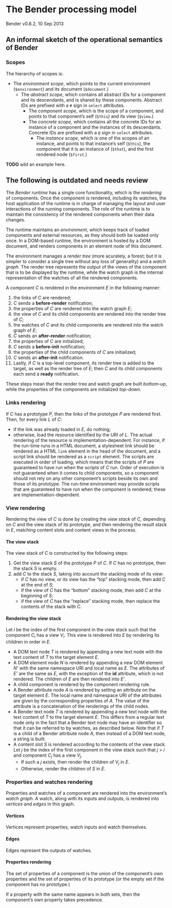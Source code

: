 # The Bender processing model

Bender v0.8.2, 10 Sep 2013

## An informal sketch of the operational semantics of Bender

### Scopes

The hierarchy of scopes is:

* The *environment scope*, which points to the current environment
(`$environment`) and its document (`$document`.)
    * The *abstract scope*, which contains all abstract IDs for a component and
    its descendants, and is shared by these components. Abstract IDs are
    prefixed with a `#` sign in `select` attributes.
        * The *component scope*, which is the scope of a component, and points
        to that component’s self (`$this`) and its view (`$view`.)
        * The *concrete scope*, which contains all the concrete IDs for an
        instance of a component and the instances of its descendants. Concrete
        IDs are prefixed with a `@` sign in `select` attributes.
            * The *instance scope*, which is one of the scopes of an instance,
            and points to that instance’s self (`$this`), the component that it
            is an instance of (`$that`), and the first rendered node (`$first`.)

**TODO** add an example here.


## The following is outdated and needs review

The *Bender runtime* has a single core functionality, which is the *rendering*
of components.
Once the component is rendered, including its watches, the host application of
the runtime is in charge of managing the layout and user interactions of the
running components.
The role of the runtime is to maintain the consistency of the rendered
components when their data changes.

The runtime maintains an *environment*, which keeps track of loaded components
and external resources, as they should both be loaded only once.
In a DOM-based runtime, the environment is hosted by a DOM document, and renders
components in an element node of this document.

The environment manages a *render tree* (more acurately, a forest; but it is
simpler to consider a single tree without any loss of generality) and a *watch
graph*.
The render tree represents the output of the views of the component that is to
be displayed by the runtime, while the watch graph is the internal
representation of the watches of all the rendered components.

A component *C* is rendered in the environment *E* in the following manner:

1. the links of *C* are rendered;
2. *C* sends a **before-render** notification;
3. the properties of *C* are rendered into the watch graph *E*;
4. the view of *C* and its child components are rendered into the render tree of
   *C*;
5. the watches of *C* and its child components are rendered into the watch graph
   of *E*;
6. *C* sends an **after-render** notification;
7. the properties of *C* are initialized;
8. *C* sends a **before-init** notification;
9. the properties of the child components of *C* are initialized;
10. *C* sends an **after-init** notification.
11. Lastly, if *C* is a top-level component, its render tree is added to the
    target, as well as the render tree of *E*; then *C* and its child components
    each send a **ready** notification.

These steps mean that the render tree and watch graph are built *bottom-up*,
while the properties of the components are initialized *top-down*.

### Links rendering

If *C* has a prototype *P*, then the links of the prototype *P* are rendered
first.
Then, for every link *L* of *C*:

* if the link was already loaded in *E*, do nothing;
* otherwise, load the resource identified by the URI of *L*.
  The actual rendering of the resource is implementation-dependent.
  For instance, if the run-time runs in a HTML document, a stylesheet link
  should be rendered as a HTML `link` element in the head of the document, and a
  script link should be rendered as a `script` element.
  The scripts are executed in order of loading, which means that the scripts of
  *P* are guaranteed to have run when the scripts of *C* run.
  Order of execution is not guaranteed when it comes to child components, so a
  component should not rely on any other component’s scripts beside its own and
  those of its prototype.
  The run-time environment may provide scripts that are guaranteed to have run
  when the component is rendered; these are implementation-dependent.

### View rendering

Rendering the view of *C* is done by creating the *view stack* of *C*,
depending on *C* and the view stack of its prototype, and then rendering the
result stack in *E*, matching content slots and content views in the process.

#### The view stack

The view stack of *C* is constructed by the following steps:

1. Get the view stack *S* of the prototype *P* of *C*. If *C* has no prototype,
   then the stack *S* is empty.
2. add *C* to the stack *S*, taking into account the stacking mode of its view:
     * if *C* has no view, or its view has the “top” stacking mode, then add *C*
       at the end of *S*;
     * if the view of *C* has the “bottom” stacking mode, then add *C* at the
       beginning of *S*;
     * if the view of *C* has the “replace” stacking mode, then replace the
       contents of the stack with *C*.

#### Rendering the view stack

Let *i* be the index of the first component in the view stack such that the
component *C<sub>i</sub>* has a view *V<sub>i</sub>*.
This view is rendered into *E* by rendering its children in order in *E*.

* A DOM text node *T* is rendered by appending a new text node with the text
  content of *T* to the target element *E*.
* A DOM element node *N* is rendered by appending a new DOM element *N’* with
  the same namespace URI and local name as *E*.
  The attributes of *E’* are the same as *E*, with the exception of the **id**
  attribute, which is not rendered.
  The children of *E* are then rendered into *E’*.
* A child component is rendered by the component rendering rule.
* A Bender attribute node *A* is rendered by setting an attribute on the target
  element *E*.
  The local name and namespace URI of the attributes are given by the
  corresponding properties of *A*.
  The value of the attribute is a concatenation of the renderings of the child
  nodes.
* A Bender text node *T* is rendered by appending a new text node with the text
  content of *T* to the target element *E*.
  This differs from a regular text node only in the fact that a Bender text node
  may have an identifier so that it can be referred to by watches, as described
  below.
  Note that if *T* is a child of a Bender attribute node *A*, then instead of a
  DOM text node, a string is built.
* A content slot *S* is rendered according to the contents of the view stack.
  Let *j* be the index of the first component in the view stack such that *j* >
  *i* and component *C<sub>j</sub>* has a view *V<sub>j</sub>*.
    * If such a *j* exists, then render the children of *V<sub>j</sub>* in *E*.
    * Otherwise, render the children of *S* in *E*.


### Properties and watches rendering

Properties and watches of a component are rendered into the environment’s *watch
graph*.
A watch, along with its inputs and outputs, is rendered into *vertices* and
*edges* in this graph.

#### Vertices

Vertices represent properties, watch inputs and watch themselves.

#### Edges

Edges represent the outputs of watches.


#### Properties rendering

The set of properties of a component is the union of the component’s own
properties and the set of properties of its prototype (or the empty set if the
component has no prototype.)

If a property with the same name appears in both sets, then the component’s own
property takes precedence.
